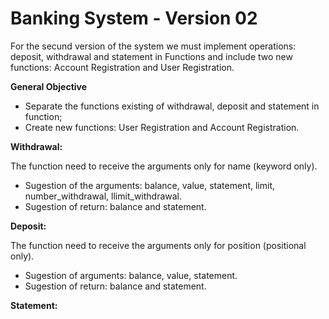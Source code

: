 # Banking System - Version 02

For the secund version of the system we must implement operations: deposit, withdrawal and statement in Functions and include two new functions: Account Registration and User Registration.

**General Objective** 
- Separate the functions existing of withdrawal, deposit and statement in function;
- Create new functions: User Registration and Account Registration.

**Withdrawal:**

The function need to receive the arguments only for name (keyword only).
 - Sugestion of the arguments: balance, value, statement, limit, number_withdrawal, llimit_withdrawal.
 - Sugestion of return: balance and statement.

**Deposit:**

The function need to receive the arguments only for position (positional only).
- Sugestion of arguments: balance, value, statement.
- Sugestion of return: balance and statement.

**Statement:**




